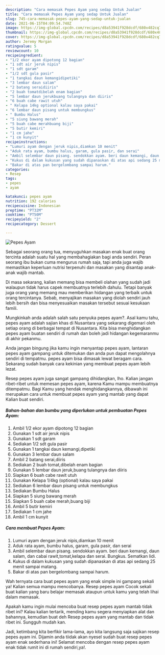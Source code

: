 ```yaml
---
description: "Cara memasak Pepes Ayam yang sedap Untuk Jualan"
title: "Cara memasak Pepes Ayam yang sedap Untuk Jualan"
slug: 745-cara-memasak-pepes-ayam-yang-sedap-untuk-jualan
date: 2021-06-15T04:09:54.748Z
image: https://img-global.cpcdn.com/recipes/d8a53941f928dcdf/680x482cq70/pepes-ayam-foto-resep-utama.jpg
thumbnail: https://img-global.cpcdn.com/recipes/d8a53941f928dcdf/680x482cq70/pepes-ayam-foto-resep-utama.jpg
cover: https://img-global.cpcdn.com/recipes/d8a53941f928dcdf/680x482cq70/pepes-ayam-foto-resep-utama.jpg
author: Jeremy Morgan
ratingvalue: 5
reviewcount: 10
recipeingredient:
- "1/2 ekor ayam dipotong 12 bagian"
- "1 sdt air jeruk nipis"
- "1 sdt garam"
- "1/2 sdt gula pasir"
- "1 tangkai daun kemangidipetiki"
- "3 lembar daun salam"
- "2 batang seraidiiris"
- "2 buah tomatdibelah enam bagian"
- "5 lembar daun jerukbuang tulangnya dan diiris"
- "6 buah cabe rawit utuh"
- " Kelapa 14kg optional kalau saya pakai"
- "6 lembar daun pisang untuk membungkus"
- " Bumbu Halus"
- "5 siung bawang merah"
- "5 buah cabe merahbuang biji"
- "5 butir kemiri"
- "1 cm jahe"
- "1 cm kunyit"
recipeinstructions:
- "Lumuri ayam dengan jeruk nipis,diamkan 10 menit"
- "Aduk rata ayam, bumbu halus, garam, gula pasir, dan serai"
- "Ambil selembar daun pisang. sendokkan ayam. beri daun kemangi, daun salam, dan cabai rawit,tomat,kelapa dan serai. Bungkus. Sematkan lidi."
- "Kukus di dalam kukusan yang sudah dipanaskan di atas api sedang 25 menit sampai matang."
- "Bakar di atas pan bergelombang sampai harum."
categories:
- Resep
tags:
- pepes
- ayam

katakunci: pepes ayam 
nutrition: 192 calories
recipecuisine: Indonesian
preptime: "PT32M"
cooktime: "PT50M"
recipeyield: "2"
recipecategory: Dessert

---
```



![Pepes Ayam](https://img-global.cpcdn.com/recipes/d8a53941f928dcdf/680x482cq70/pepes-ayam-foto-resep-utama.jpg)

Sebagai seorang orang tua, menyuguhkan masakan enak buat orang tercinta adalah suatu hal yang membahagiakan bagi anda sendiri. Peran seorang ibu bukan cuma mengurus rumah saja, tapi anda juga wajib memastikan keperluan nutrisi terpenuhi dan masakan yang disantap anak-anak wajib mantab.

Di masa  sekarang, kalian memang bisa membeli olahan yang sudah jadi walaupun tidak harus capek membuatnya terlebih dahulu. Tetapi banyak juga orang yang memang mau memberikan hidangan yang terbaik untuk orang tercintanya. Sebab, menyajikan masakan yang diolah sendiri jauh lebih bersih dan bisa menyesuaikan masakan tersebut sesuai kesukaan famili. 



Mungkinkah anda adalah salah satu penyuka pepes ayam?. Asal kamu tahu, pepes ayam adalah sajian khas di Nusantara yang sekarang digemari oleh setiap orang di berbagai tempat di Nusantara. Kita bisa menghidangkan pepes ayam buatan sendiri di rumah dan boleh jadi hidangan kegemaranmu di akhir pekanmu.

Anda jangan bingung jika kamu ingin menyantap pepes ayam, lantaran pepes ayam gampang untuk ditemukan dan anda pun dapat mengolahnya sendiri di tempatmu. pepes ayam bisa dimasak lewat beragam cara. Sekarang sudah banyak cara kekinian yang membuat pepes ayam lebih lezat.

Resep pepes ayam juga sangat gampang dihidangkan, lho. Kalian jangan ribet-ribet untuk memesan pepes ayam, karena Kamu mampu membuatnya ditempatmu. Bagi Kamu yang hendak menghidangkannya, dibawah ini merupakan cara untuk membuat pepes ayam yang mantab yang dapat Kalian buat sendiri.

<!--inarticleads1-->

##### Bahan-bahan dan bumbu yang diperlukan untuk pembuatan Pepes Ayam:

1. Ambil 1/2 ekor ayam dipotong 12 bagian
1. Gunakan 1 sdt air jeruk nipis
1. Gunakan 1 sdt garam
1. Sediakan 1/2 sdt gula pasir
1. Gunakan 1 tangkai daun kemangi,dipetiki
1. Gunakan 3 lembar daun salam
1. Ambil 2 batang serai,diiris
1. Sediakan 2 buah tomat,dibelah enam bagian
1. Gunakan 5 lembar daun jeruk,buang tulangnya dan diiris
1. Siapkan 6 buah cabe rawit utuh
1. Gunakan  Kelapa 1/4kg (optional) kalau saya pakai
1. Sediakan 6 lembar daun pisang untuk membungkus
1. Sediakan  Bumbu Halus
1. Siapkan 5 siung bawang merah
1. Siapkan 5 buah cabe merah,buang biji
1. Ambil 5 butir kemiri
1. Sediakan 1 cm jahe
1. Ambil 1 cm kunyit




<!--inarticleads2-->

##### Cara membuat Pepes Ayam:

1. Lumuri ayam dengan jeruk nipis,diamkan 10 menit
1. Aduk rata ayam, bumbu halus, garam, gula pasir, dan serai
1. Ambil selembar daun pisang. sendokkan ayam. beri daun kemangi, daun salam, dan cabai rawit,tomat,kelapa dan serai. Bungkus. Sematkan lidi.
1. Kukus di dalam kukusan yang sudah dipanaskan di atas api sedang 25 menit sampai matang.
1. Bakar di atas pan bergelombang sampai harum.




Wah ternyata cara buat pepes ayam yang enak simple ini gampang sekali ya! Kalian semua mampu mencobanya. Resep pepes ayam Cocok sekali buat kalian yang baru belajar memasak ataupun untuk kamu yang telah lihai dalam memasak.

Apakah kamu ingin mulai mencoba buat resep pepes ayam mantab tidak ribet ini? Kalau kalian tertarik, mending kamu segera menyiapkan alat dan bahannya, kemudian buat deh Resep pepes ayam yang mantab dan tidak ribet ini. Sungguh mudah kan. 

Jadi, ketimbang kita berfikir lama-lama, ayo kita langsung saja sajikan resep pepes ayam ini. Dijamin anda tiidak akan nyesel sudah buat resep pepes ayam enak sederhana ini! Selamat mencoba dengan resep pepes ayam enak tidak rumit ini di rumah sendiri,ya!.

